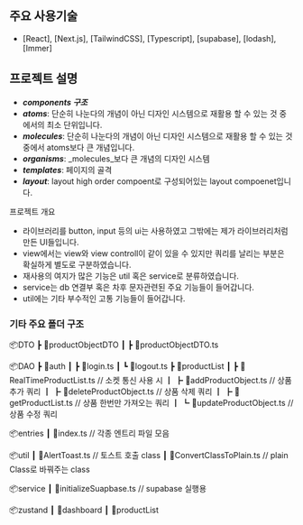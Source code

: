## 주요 사용기술 
- [React], [Next.js], [TailwindCSS], [Typescript], [supabase], [lodash], [Immer]

## 프로젝트 설명
- **_components 구조_**
- **_atoms_**: 단순히 나눈다의 개념이 아닌 디자인 시스템으로 재활용 할 수 있는 것 중에서의 최소 단위입니다.
- **_molecules_**: 단순히 나눈다의 개념이 아닌 디자인 시스템으로 재활용 할 수 있는 것 중에서 atoms보다 큰 개념입니다.
- **_organisms_**: _molecules_보다 큰 개념의 디자인 시스템
- **_templates_**: 페이지의 골격
- **_layout_**: layout high order compoent로 구성되어있는 layout compoenet입니다.

프로젝트 개요
- 라이브러리를 button, input 등의 ui는 사용하였고 그밖에는 제가 라이브러리처럼 만든 UI들입니다.
- view에서는 view와 view controll이 같이 있을 수 있지만 쿼리를 날리는 부분은 확실하게 별도로 구분하였습니다.
- 재사용의 여지가 많은 기능은 util 혹은 service로 분류하였습니다.
- service는 db 연결부 혹은 차후 문자관련된 주요 기능들이 들어갑니다.
- util에는 기타 부수적인 고통 기능들이 들어갑니다. 


### 기타 주요 폴더 구조
📦DTO
 ┣ 📂productObjectDTO
 ┃ ┣ 📜productObjectDTO.ts

📦DAO
 ┣ 📂auth
 ┃ ┣ 📜login.ts
 ┃ ┗ 📜logout.ts
 ┣ 📂productList 
 ┃ ┣ 📜RealTimeProductList.ts // 소켓 통신 사용 시
 ┃ ┣ 📜addProductObject.ts // 상품 추가 쿼리
 ┃ ┣ 📜deleteProductObject.ts // 상품 삭제 쿼리
 ┃ ┣ 📜getProductList.ts // 상품 한번만 가져오는 쿼리
 ┃ ┗ 📜updateProductObject.ts // 상품 수정 쿼리

📦entries
 ┃ 📜index.ts // 각종 엔트리 파일 모음
 
📦util
 ┃ 📜AlertToast.ts // 토스트 호출 class
 ┃ 📜ConvertClassToPlain.ts // plain Class로 바꿔주는 class
 
📦service
 ┃ 📜initializeSuapbase.ts // supabase 실행용
 
📦zustand
 ┃ 📜dashboard
 ┃ 📜productList
